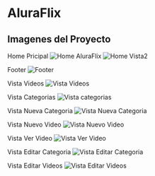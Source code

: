 # AluraFlix

## Imagenes del Proyecto

Home Pricipal
![Home AluraFlix](/screenshots/vistaprincipal.png)
![Home Vista2](/screenshots/vistaprincipal2.png)

Footer
![Footer](/screenshots/footer.png)

Vista Videos
![Vista Videos](/screenshots/vistaAllvideos.png)

Vista Categorias
![Vista categorias](/screenshots/vistaCategorias.png)

Vista Nueva Categoria
![Vista Nueva Categoria](/screenshots/vistaNewCategoria.png)

Vista Nuevo Video
![Vista Nuevo Video](/screenshots/vistaNewVideo.png)

Vista Ver Video
![Vista Ver Video](/screenshots/vistaVerVideo.png)

Vista Editar Categoria
![Vista Editar Categoria](/screenshots/vistaEditCategoria.png)

Vista Editar Videos
![Vista Editar Videos](/screenshots/vistaEditVideo.png)
